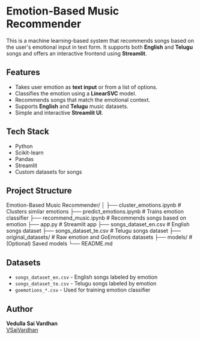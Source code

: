 # Emotion-Based Music Recommender

This is a machine learning-based system that recommends songs based on the user's emotional input in text form. It supports both **English** and **Telugu** songs and offers an interactive frontend using **Streamlit**.

## Features

- Takes user emotion as **text input** or from a list of options.
- Classifies the emotion using a **LinearSVC** model.
- Recommends songs that match the emotional context.
- Supports **English** and **Telugu** music datasets.
- Simple and interactive **Streamlit UI**.

## Tech Stack

- Python
- Scikit-learn
- Pandas
- Streamlit
- Custom datasets for songs

## Project Structure

Emotion-Based Music Recommender/
│
├── cluster_emotions.ipynb # Clusters similar emotions
├── predict_emotions.ipynb # Trains emotion classifier
├── recommend_music.ipynb # Recommends songs based on emotion
├── app.py # Streamlit app
├── songs_dataset_en.csv # English songs dataset
├── songs_dataset_te.csv # Telugu songs dataset
├── original_datasets/ # Raw emotion and GoEmotions datasets
├── models/ # (Optional) Saved models
└── README.md

## Datasets

- `songs_dataset_en.csv` - English songs labeled by emotion
- `songs_dataset_te.csv` - Telugu songs labeled by emotion
- `goemotions_*.csv` - Used for training emotion classifier

## Author

**Vedulla Sai Vardhan**  
[VSaiVardhan](https://github.com/VSaiVardhan)
